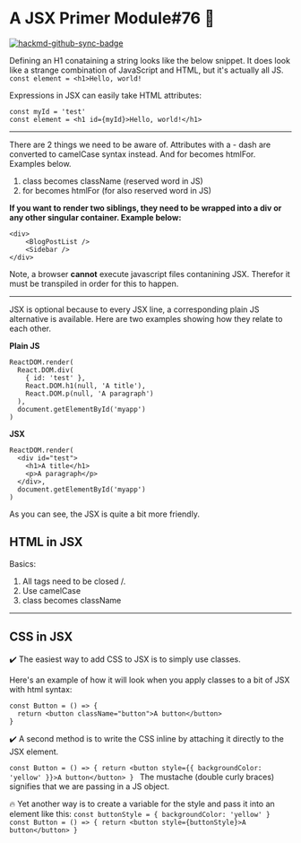 # A JSX Primer Module#76 :rocket:

[![hackmd-github-sync-badge](https://hackmd.io/mCh4Q1KMRdiSjC7U-xrA7w/badge)](https://hackmd.io/mCh4Q1KMRdiSjC7U-xrA7w)


Defining an H1 conataining a string looks like the below snippet. It does look like a strange combination of JavaScript and HTML, but it's actually all JS.
`const element = <h1>Hello, world!`

Expressions in JSX can easily take HTML attributes:
```
const myId = 'test'
const element = <h1 id={myId}>Hello, world!</h1> 
```


---

There are 2 things we need to be aware of. Attributes with a - dash are converted to camelCase syntax instead. And for becomes htmlFor. Examples below.

1. class becomes className (reserved word in JS)
2. for becomes htmlFor (for also reserved word in JS)


**If you want to render two siblings, they need to be wrapped into a div or any other singular container. Example below:** 

```
<div>
    <BlogPostList />
    <Sidebar />
</div>
```
Note, a browser **cannot** execute javascript files contanining JSX. Therefor it must be transpiled in order for this to happen.

---

JSX is optional because to every JSX line, a corresponding plain JS alternative is available. Here are two examples showing how they relate to each other.

**Plain JS**
```
ReactDOM.render(
  React.DOM.div(
    { id: 'test' },
    React.DOM.h1(null, 'A title'),
    React.DOM.p(null, 'A paragraph')
  ),
  document.getElementById('myapp')
)
```
**JSX**
```
ReactDOM.render(
  <div id="test">
    <h1>A title</h1>
    <p>A paragraph</p>
  </div>,
  document.getElementById('myapp')
)
```
As you can see, the JSX is quite a bit more friendly.

## HTML in JSX

Basics:
1. All tags need to be closed /.
2. Use camelCase
3. class becomes className

---
## CSS in JSX

:heavy_check_mark: The easiest way to add CSS to JSX is to simply use classes. 

Here's an example of how it will look when you apply classes to a bit of JSX with html syntax:
```
const Button = () => {
  return <button className="button">A button</button>
}
```
:heavy_check_mark: A second method is to write the CSS inline by attaching it directly to the JSX element.

`const Button = () => {
  return <button style={{ backgroundColor: 'yellow' }}>A button</button>
}
`
The mustache (double curly braces) signifies that we are passing in a JS object.




:fire: Yet another way is to create a variable for the style and pass it into an element like this:
`const buttonStyle = { backgroundColor: 'yellow' }
const Button = () => {
  return <button style={buttonStyle}>A button</button>
}
`
